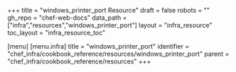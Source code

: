 +++
title = "windows_printer_port Resource"
draft = false
robots = ""
gh_repo = "chef-web-docs"
data_path = ["infra","resources","windows_printer_port"]
layout = "infra_resource"
toc_layout = "infra_resource_toc"

[menu]
  [menu.infra]
    title = "windows_printer_port"
    identifier = "chef_infra/cookbook_reference/resources/windows_printer_port"
    parent = "chef_infra/cookbook_reference/resources"
+++

<!-- The contents of this page are automatically generated from the windows_printer_port.yaml file in the data directory. -->
<!-- To suggest a change, edit the https://github.com/chef/chef/blob/main/lib/chef/resource/windows_printer_port.rb file
      and submit a pull request to the https://github.com/chef/chef repository. -->
